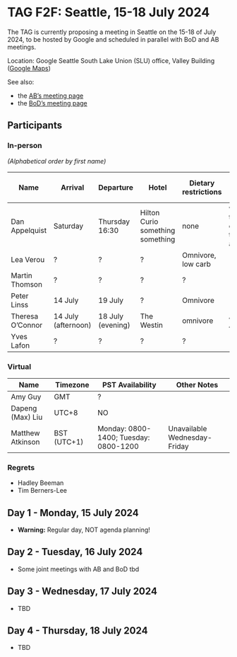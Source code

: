 # TAG F2F: Seattle, 15-18 July 2024

The TAG is currently proposing a meeting in Seattle on the 15-18 of July 2024, to be hosted by Google and scheduled in parallel with BoD and AB meetings.

Location: Google Seattle South Lake Union (SLU) office, Valley Building ([Google Maps](https://maps.app.goo.gl/j4fXS39k3R7nCAXC8))

See also:

* the [AB’s meeting page](https://www.w3.org/Member/wiki/AB/Agenda/2024-07-Seattle)
* the [BoD’s meeting page](https://www.w3.org/Member/wiki/BoD/Seattle202407)

## Participants

### In-person

_(Alphabetical order by first name)_

| Name | Arrival | Departure | Hotel | Dietary restrictions | Flights or other notes |
|------|---------|-----------|-------|----------------------|------------------------|
| Dan Appelquist | Saturday | Thursday 16:30 | Hilton Curio something something | none | will have to leave early thursday afternoon |
| Lea Verou | ? | ? | ? | Omnivore, low carb | |
| Martin Thomson | ? | ? | ? | ? | |
| Peter Linss | 14 July | 19 July | ? | Omnivore | |
| Theresa O’Connor | 14 July (afternoon) | 18 July (evening) | The Westin | omnivore | AS520 / AS167 |
| Yves Lafon | ? | ? | ? | ? | |

### Virtual

| Name | Timezone | PST Availability | Other Notes |
|------|----------|------------------|-------------|
| Amy Guy | GMT | ? | |
|Dapeng (Max) Liu| UTC+8|NO|
| Matthew Atkinson | BST (UTC+1) | Monday: 0800-1400; Tuesday: 0800-1200 | Unavailable Wednesday-Friday |

### Regrets

- Hadley Beeman
- Tim Berners-Lee

## Day 1 - Monday, 15 July 2024

* **Warning:** Regular day, NOT agenda planning!

## Day 2 - Tuesday, 16 July 2024

* Some joint meetings with AB and BoD tbd

## Day 3 - Wednesday, 17 July 2024

* TBD

## Day 4 - Thursday, 18 July 2024

* TBD

